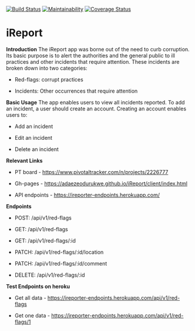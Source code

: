 
[![Build Status](https://travis-ci.org/adaezeodurukwe/iReport.svg?branch=develop)](https://travis-ci.org/adaezeodurukwe/iReport)
[![Maintainability](https://api.codeclimate.com/v1/badges/a99a88d28ad37a79dbf6/maintainability)](https://codeclimate.com/github/codeclimate/codeclimate/maintainability)
[![Coverage Status](https://coveralls.io/repos/github/adaezeodurukwe/iReport/badge.svg?branch=develop)](https://coveralls.io/github/adaezeodurukwe/iReport?branch=develop)

# iReport

**Introduction**
The iReport app was borne out of the need to curb corruption. Its basic purpose is to alert the authorities and the general public to ill practices and other incidents that require attention. These incidents are broken down into two categories:

- Red-flags: corrupt practices

- Incidents: Other occurrences that require attention

**Basic Usage**
The app enables users to view all incidents reported. To add an incident, a user should create an account. Creating an account enables users to:

- Add an incident

- Edit an incident

- Delete an incident

**Relevant Links**

- PT board - https://www.pivotaltracker.com/n/projects/2226777

- Gh-pages - https://adaezeodurukwe.github.io/iReport/client/index.html

- API endpoints - https://ireporter-endpoints.herokuapp.com/

**Endpoints**

- POST: /api/v1/red-flags

- GET: /api/v1/red-flags

- GET: /api/v1/red-flags/:id

- PATCH: /api/v1/red-flags/:id/location

- PATCH: /api/v1/red-flags/:id/comment

- DELETE: /api/v1/red-flags/:id

**Test Endpoints on heroku**

- Get all data -  https://ireporter-endpoints.herokuapp.com/api/v1/red-flags

- Get one data - https://ireporter-endpoints.herokuapp.com/api/v1/red-flags/1
